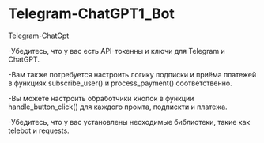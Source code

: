 # Telegram-ChatGPT1_Bot
Telegram-ChatGpt

-Убедитесь, что у вас есть API-токенны и ключи для Telegram и ChatGPT.

-Вам также потребуется настроить логику подписки и приёма платежей в функциях subscribe_user()
и process_payment() соответственно.

-Вы можете настроить обработчики кнопок в функции handle_button_click() для каждого промта, подпискти и платежа.

-Убедитесь, что у вас установлены неоходимые библиотеки, такие как telebot и requests.
